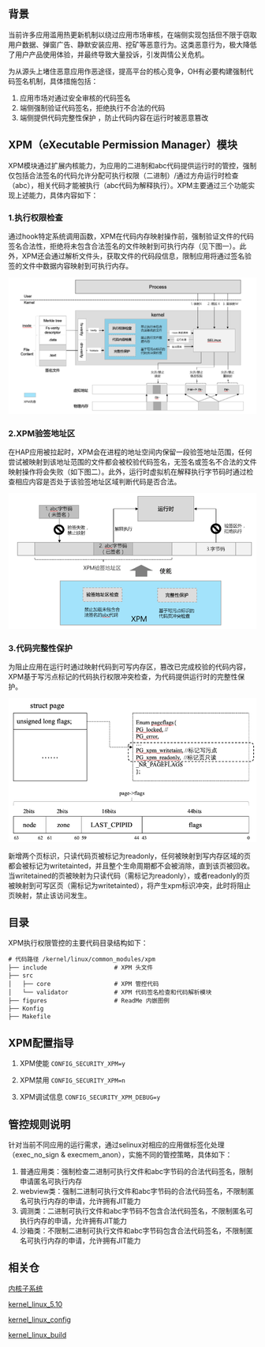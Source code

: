 ## 背景

当前许多应用滥用热更新机制以绕过应用市场审核，在端侧实现包括但不限于窃取用户数据、弹窗广告、静默安装应用、挖矿等恶意行为。这类恶意行为，极大降低了用户产品使用体验，并最终导致大量投诉，引发舆情公关危机。

为从源头上堵住恶意应用作恶途径，提高平台的核心竞争，OH有必要构建强制代码签名机制，具体措施包括：

1. 应用市场对通过安全审核的代码签名
2. 端侧强制验证代码签名，拒绝执行不合法的代码
3. 端侧提供代码完整性保护 ，防止代码内容在运行时被恶意篡改

## XPM（eXecutable Permission Manager）模块

XPM模块通过扩展内核能力，为应用的二进制和abc代码提供运行时的管控，强制仅包括合法签名的代码允许分配可执行权限（二进制）/通过方舟运行时检查（abc），相关代码才能被执行（abc代码为解释执行）。XPM主要通过三个功能实现上述能力，具体内容如下：

### 1.执行权限检查

通过hook特定系统调用函数，XPM在代码内存映射操作前，强制验证文件的代码签名合法性，拒绝将未包含合法签名的文件映射到可执行内存（见下图一）。此外，XPM还会通过解析文件头，获取文件的代码段信息，限制应用将通过签名验签的文件中数据内容映射到可执行内存。

![执行权限检查](figures/xpm_check.png)

### 2.XPM验签地址区

在HAP应用被拉起时，XPM会在进程的地址空间内保留一段验签地址范围，任何尝试被映射到该地址范围的文件都会被校验代码签名，无签名或签名不合法的文件映射操作将会失败（如下图二）。此外，运行时虚拟机在解释执行字节码时通过检查相应内容是否处于该验签地址区域判断代码是否合法。

![验签地址区](figures/abc_check.png)

### 3.代码完整性保护

为阻止应用在运行时通过映射代码到可写内存区，篡改已完成校验的代码内容，XPM基于写污点标记的代码执行权限冲突检查，为代码提供运行时的完整性保护。

![Integrity](figures/integrity_check.png)

新增两个页标识，只读代码页被标记为readonly，任何被映射到写内存区域的页都会被标记为writetainted，并且整个生命周期都不会被消除，直到该页被回收。当writetained的页被映射为只读代码（需标记为readonly），或者readonly的页被映射到可写区页（需标记为writetainted），将产生xpm标识冲突，此时将阻止页映射，禁止该访问发生。

## 目录

XPM执行权限管控的主要代码目录结构如下：

```
# 代码路径 /kernel/linux/common_modules/xpm
├── include                   # XPM 头文件
├── src
│   ├── core                  # XPM 管控代码
│   └── validator             # XPM 代码签名检查和代码解析模块
├── figures                   # ReadMe 内嵌图例
├── Konfig
├── Makefile
```

## XPM配置指导

1. XPM使能
   `CONFIG_SECURITY_XPM=y`

2. XPM禁用
   `CONFIG_SECURITY_XPM=n`

3. XPM调试信息
   `CONFIG_SECURITY_XPM_DEBUG=y`

## 管控规则说明

针对当前不同应用的运行需求，通过selinux对相应的应用做标签化处理（exec_no_sign & execmem_anon），实施不同的管控策略，具体如下：

1. 普通应用类：强制检查二进制可执行文件和abc字节码的合法代码签名，限制申请匿名可执行内存
2. webview类：强制二进制可执行文件和abc字节码的合法代码签名，不限制匿名可执行内存的申请，允许拥有JIT能力
3. 调测类：二进制可执行文件和abc字节码不包含合法代码签名，不限制匿名可执行内存的申请，允许拥有JIT能力
4. 沙箱类：不限制二进制可执行文件和abc字节码包含合法代码签名，不限制匿名可执行内存的申请，允许拥有JIT能力

## 相关仓

[内核子系统](https://gitee.com/openharmony/docs/blob/master/zh-cn/readme/%E5%86%85%E6%A0%B8%E5%AD%90%E7%B3%BB%E7%BB%9F.md)

[kernel_linux_5.10](https://gitee.com/openharmony/kernel_linux_5.10)

[kernel_linux_config](https://gitee.com/openharmony/kernel_linux_config)

[kernel_linux_build](https://gitee.com/openharmony/kernel_linux_build)
